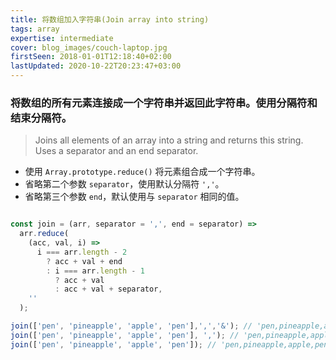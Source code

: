```yaml
---
title: 将数组加入字符串(Join array into string)
tags: array
expertise: intermediate
cover: blog_images/couch-laptop.jpg
firstSeen: 2018-01-01T12:18:40+02:00
lastUpdated: 2020-10-22T20:23:47+03:00
---
```


### 将数组的所有元素连接成一个字符串并返回此字符串。使用分隔符和结束分隔符。
> Joins all elements of an array into a string and returns this string.
> Uses a separator and an end separator.

- 使用 `Array.prototype.reduce()` 将元素组合成一个字符串。
- 省略第二个参数 `separator`，使用默认分隔符 `','`。
- 省略第三个参数 `end`，默认使用与 `separator` 相同的值。

```js

const join = (arr, separator = ',', end = separator) =>
  arr.reduce(
    (acc, val, i) =>
      i === arr.length - 2
        ? acc + val + end
        : i === arr.length - 1
          ? acc + val
          : acc + val + separator,
    ''
  );
```

```js
join(['pen', 'pineapple', 'apple', 'pen'],',','&'); // 'pen,pineapple,apple&pen'
join(['pen', 'pineapple', 'apple', 'pen'], ','); // 'pen,pineapple,apple,pen'
join(['pen', 'pineapple', 'apple', 'pen']); // 'pen,pineapple,apple,pen'
```
